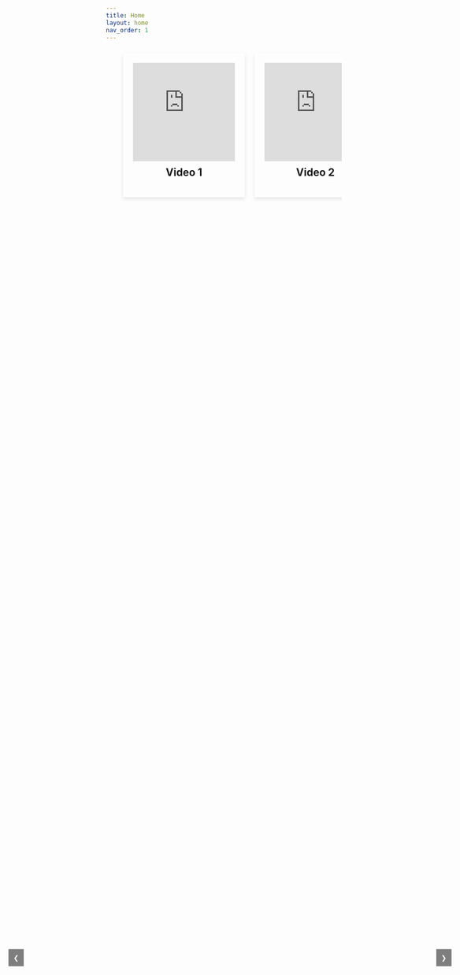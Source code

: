 ```yaml
---
title: Home
layout: home
nav_order: 1
---
```



<html lang="en">
<head>
<meta charset="UTF-8">
<meta name="viewport" content="width=device-width, initial-scale=1.0">
<title>YouTube Video Cards Slideshow</title>
<style>
    .slideshow-container {
        width: 90%;
        margin: 0 auto;
        overflow: hidden;
        position: relative;
        z-index: 1; /* Increase the z-index */
    }
    .slideshow {
        display: flex;
        flex-wrap: nowrap;
        transition: transform 0.3s ease;
    }
    .card {
        flex: 0 0 calc(50% - 20px);
        margin: 10px;
        padding: 20px;
        box-shadow: 0 4px 8px rgba(0, 0, 0, 0.1);
        text-align: center;
    }
    iframe {
        width: 100%;
        height: 200px;
    }
    h2 {
        margin-top: 10px;
    }
    .prev, .next {
        cursor: pointer;
        position: absolute;
        top: 50%;
        transform: translateY(-50%);
        padding: 10px;
        background-color: rgba(0, 0, 0, 0.5);
        color: white;
        border: none;
        outline: none;
        z-index: 1000; /* Increase the z-index */
    }
    .prev {
        left: 30px;
    }
    .next {
        right: 30px;
    }
</style>
</head>
<body>

<div class="slideshow-container">
    <div class="slideshow">
        <div class="card">
            <iframe src="https://www.youtube.com/embed/VIDEO_ID_1" frameborder="0" allowfullscreen></iframe>
            <h2>Video 1</h2>
        </div>
        <div class="card">
            <iframe src="https://www.youtube.com/embed/VIDEO_ID_2" frameborder="0" allowfullscreen></iframe>
            <h2>Video 2</h2>
        </div>
        <div class="card">
            <iframe src="https://www.youtube.com/embed/VIDEO_ID_3" frameborder="0" allowfullscreen></iframe>
            <h2>Video 3</h2>
        </div>
        <div class="card">
            <iframe src="https://www.youtube.com/embed/VIDEO_ID_4" frameborder="0" allowfullscreen></iframe>
            <h2>Video 4</h2>
        </div>
        <div class="card">
            <iframe src="https://www.youtube.com/embed/VIDEO_ID_5" frameborder="0" allowfullscreen></iframe>
            <h2>Video 5</h2>
        </div>
        <div class="card">
            <iframe src="https://www.youtube.com/embed/VIDEO_ID_6" frameborder="0" allowfullscreen></iframe>
            <h2>Video 6</h2>
        </div>
    </div>
</div>
<button class="prev" onclick="scrollSlides(-1)">❮</button>
<button class="next" onclick="scrollSlides(1)">❯</button>

<script>
    let slideIndex = 0;
    const slides = document.querySelector('.slideshow');
    const cards = document.querySelectorAll('.card');

    function scrollSlides(n) {
        slideIndex += n;
        showSlides();
    }

    function showSlides() {
        if (slideIndex < 0) {
            slideIndex = 0;
        } else if (slideIndex > cards.length - 0.5) {
            slideIndex = cards.length - 0.5;
        }
        slides.style.transform = `translateX(-${(slideIndex * (100 / cards.length))}%)`;
    }
</script>

</body>
</html>
